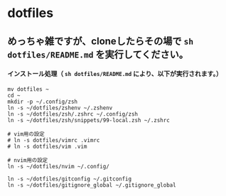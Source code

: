 # dotfiles
## めっちゃ雑ですが、cloneしたらその場で `sh dotfiles/README.md` を実行してください。

#### インストール処理（ `sh dotfiles/README.md` により、以下が実行されます。）
````
mv dotfiles ~
cd ~
mkdir -p ~/.config/zsh
ln -s ~/dotfiles/zshenv ~/.zshenv
ln -s ~/dotfiles/zsh/.zshrc ~/.config/zsh
ln -s ~/dotfiles/zsh/snippets/99-local.zsh ~/.zshrc

# vim用の設定
# ln -s dotfiles/vimrc .vimrc
# ln -s dotfiles/vim .vim

# nvim用の設定
ln -s ~/dotfiles/nvim ~/.config/

ln -s ~/dotfiles/gitconfig ~/.gitconfig
ln -s ~/dotfiles/gitignore_global ~/.gitignore_global
````

